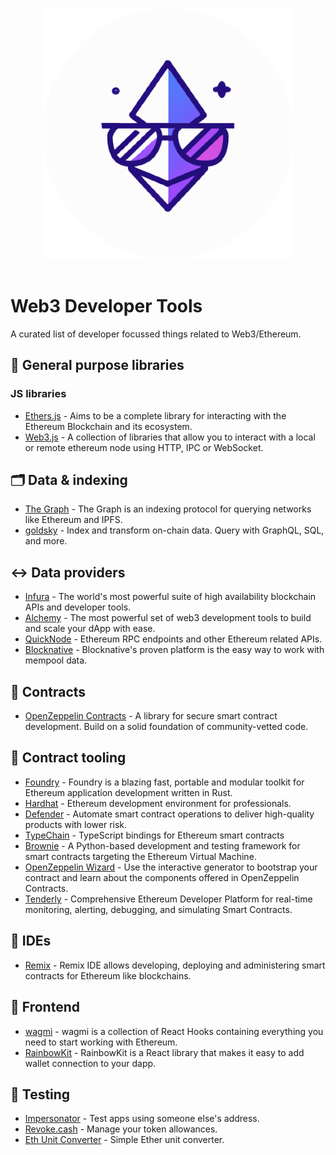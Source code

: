 <p align="center">
  <br>
  <img width="400" src="./assets/logo.png" alt="logo of vue-awesome repository">
  <br>
  <br>
</p>

# Web3 Developer Tools

A curated list of developer focussed things related to Web3/Ethereum.

## 🔧 General purpose libraries
### JS libraries
- [Ethers.js](https://github.com/ethers-io/ethers.js/) - Aims to be a complete library for interacting with the Ethereum Blockchain and its ecosystem.
- [Web3.js](https://github.com/web3/web3.js) - A collection of libraries that allow you to interact with a local or remote ethereum node using HTTP, IPC or WebSocket.

## 🗂 Data & indexing
- [The Graph](https://thegraph.com/en/) - The Graph is an indexing protocol for querying networks like Ethereum and IPFS.
- [goldsky](https://goldsky.com/) - Index and transform on-chain data. Query with GraphQL, SQL, and more.

## ↔️ Data providers
- [Infura](https://infura.io/) - The world's most powerful suite of high availability blockchain APIs and developer tools.
- [Alchemy](https://www.alchemy.com/) - The most powerful set of web3 development tools to build and scale your dApp with ease.
- [QuickNode](https://www.quicknode.com/) - Ethereum RPC endpoints and other Ethereum related APIs.
- [Blocknative](https://www.blocknative.com/) - Blocknative's proven platform is the easy way to work with mempool data.

## 📜 Contracts
- [OpenZeppelin Contracts](https://github.com/OpenZeppelin/openzeppelin-contracts) - A library for secure smart contract development. Build on a solid foundation of community-vetted code.

## 🔌 Contract tooling
- [Foundry](https://github.com/foundry-rs/foundry) - Foundry is a blazing fast, portable and modular toolkit for Ethereum application development written in Rust.
- [Hardhat](https://hardhat.org/) - Ethereum development environment for professionals.
- [Defender](https://www.openzeppelin.com/defender) - Automate smart contract operations to deliver high-quality products with lower risk.
- [TypeChain](https://github.com/dethcrypto/TypeChain) - TypeScript bindings for Ethereum smart contracts
- [Brownie](https://github.com/eth-brownie/brownie) - A Python-based development and testing framework for smart contracts targeting the Ethereum Virtual Machine.
- [OpenZeppelin Wizard](https://docs.openzeppelin.com/contracts/4.x/wizard) - Use the interactive generator to bootstrap your contract and learn about the components offered in OpenZeppelin Contracts.
- [Tenderly](https://tenderly.co/) - Comprehensive Ethereum Developer Platform for real-time monitoring, alerting, debugging, and simulating Smart Contracts.

## 🧰 IDEs
- [Remix](https://remix-project.org/) - Remix IDE allows developing, deploying and administering smart contracts for Ethereum like blockchains.

## 🎨 Frontend
- [wagmi](https://wagmi.sh/) - wagmi is a collection of React Hooks containing everything you need to start working with Ethereum.
- [RainbowKit](https://www.rainbowkit.com/) - RainbowKit is a React library that makes it easy to add wallet connection to your dapp.

## 🧪 Testing
- [Impersonator](https://www.impersonator.xyz/) - Test apps using someone else's address.
- [Revoke.cash](https://revoke.cash/) - Manage your token allowances.
- [Eth Unit Converter](https://eth-converter.com/) - Simple Ether unit converter.
